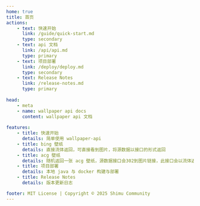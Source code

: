 ```yaml
---
home: true
title: 首页
actions:
    - text: 快速开始
      link: /guide/quick-start.md
      type: secondary
    - text: api 文档
      link: /api/api.md
      type: primary
    - text: 项目部署
      link: /deploy/deploy.md
      type: secondary
    - text: Release Notes
      link: /release-notes.md
      type: primary
      
head: 
    - meta
    - name: wallpaper api docs
      content: wallpaper api 文档
      
features:
    - title: 快速开始
      details: 简单使用 wallpaper-api
    - title: bing 壁纸
      details: 直接流体返回，可直接看到图片，将源数据以接口的形式返回
    - title: acg 壁纸
      details: 随机返回一张 acg 壁纸，源数据接口会302到图片链接，此接口会以流体返回，不会改变链接地址
    - title: 项目部署
      details: 本地 java 与 docker 构建与部署
    - title: Release Notes
      details: 版本更新日志

footer: MIT License | Copyright © 2025 Shimu Community
---
```

